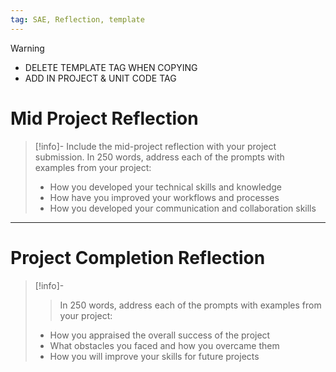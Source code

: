 ```yaml
---
tag: SAE, Reflection, template
---
```

> [!Warning]
> - DELETE TEMPLATE TAG WHEN COPYING
> - ADD IN PROJECT & UNIT CODE TAG

# Mid Project Reflection
> [!info]- 
> Include the mid-project reflection with your project submission. In 250 words, address each of the prompts with examples from your project:
> - How you developed your technical skills and knowledge
> - How have you improved your workflows and processes
> - How you developed your communication and collaboration skills



---
# Project Completion Reflection
> [!info]- 
> > In 250 words, address each of the prompts with examples from your project:
> - How you appraised the overall success of the project
> - What obstacles you faced and how you overcame them
> - How you will improve your skills for future projects

